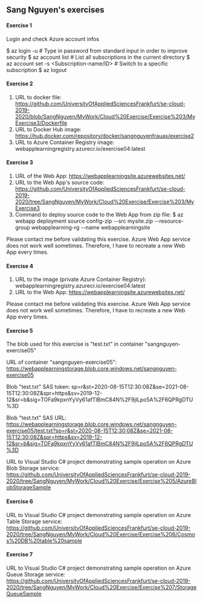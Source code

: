 ## Sang Nguyen's exercises

#### Exercise 1

Login and check Azure account infos

$ az login -u <user-name> # Type in password from standard input in order to improve security
$ az account list # List all subscriptions in the current directory
$ az account set -s <Subscription-name/ID> # Switch to a specific subscription
$ az logout



#### Exercise 2

1. URL to docker file: 
	https://github.com/UniversityOfAppliedSciencesFrankfurt/se-cloud-2019-2020/blob/SangNguyen/MyWork/Cloud%20Exercise/Exercise%203/MyExercise3/Dockerfile
2. URL to Docker Hub image: 
	https://hub.docker.com/repository/docker/sangnguyenfrauas/exercise2
3. URL to Azure Container Registry image: 
	webapplearningregistry.azurecr.io/exercise04:latest



#### Exercise 3

1. URL of the Web App: 
	https://webapplearningsite.azurewebsites.net/
2. URL to the Web App's source code:
	https://github.com/UniversityOfAppliedSciencesFrankfurt/se-cloud-2019-2020/tree/SangNguyen/MyWork/Cloud%20Exercise/Exercise%203/MyExercise3
3. Command to deploy source code to the Web App from zip file:
$ az webapp deployment source config-zip --src mysite.zip --resource-group webapplearning-rg --name webapplearningsite

Please contact me before validating this exercise. Azure Web App service does not work well sometimes. Therefore, I have to recreate a new Web App every times.  



#### Exercise 4

1. URL to the image (private Azure Container Registry):
	webapplearningregistry.azurecr.io/exercise04:latest
2. URL to the Web App: 
	https://webapplearningsite.azurewebsites.net/

Please contact me before validating this exercise. Azure Web App service does not work well sometimes. Therefore, I have to recreate a new Web App every times.  



#### Exercise 5

The blob used for this exercise is "test.txt" in container "sangnguyen-exercise05"

URL of container "sangnguyen-exercise05": https://webapplearningstorage.blob.core.windows.net/sangnguyen-exercise05

Blob "test.txt" SAS token: sp=r&st=2020-08-15T12:30:08Z&se=2021-08-15T12:30:08Z&spr=https&sv=2019-12-12&sr=b&sig=TOFa9kpxnYyVy61afTlBmC84N%2F9jlLpo5A%2F6QPRgDTU%3D

Blob "test.txt" SAS URL: https://webapplearningstorage.blob.core.windows.net/sangnguyen-exercise05/test.txt?sp=r&st=2020-08-15T12:30:08Z&se=2021-08-15T12:30:08Z&spr=https&sv=2019-12-12&sr=b&sig=TOFa9kpxnYyVy61afTlBmC84N%2F9jlLpo5A%2F6QPRgDTU%3D

URL to Visual Studio C# project demonstrating sample operation on Azure Blob Storage service:
https://github.com/UniversityOfAppliedSciencesFrankfurt/se-cloud-2019-2020/tree/SangNguyen/MyWork/Cloud%20Exercise/Exercise%205/AzureBlobStorageSample



#### Exercise 6

URL to Visual Studio C# project demonstrating sample operation on Azure Table Storage service:
https://github.com/UniversityOfAppliedSciencesFrankfurt/se-cloud-2019-2020/tree/SangNguyen/MyWork/Cloud%20Exercise/Exercise%206/Cosmos%20DB%20table%20sample



#### Exercise 7

URL to Visual Studio C# project demonstrating sample operation on Azure Queue Storage service:
https://github.com/UniversityOfAppliedSciencesFrankfurt/se-cloud-2019-2020/tree/SangNguyen/MyWork/Cloud%20Exercise/Exercise%207/StorageQueueSample